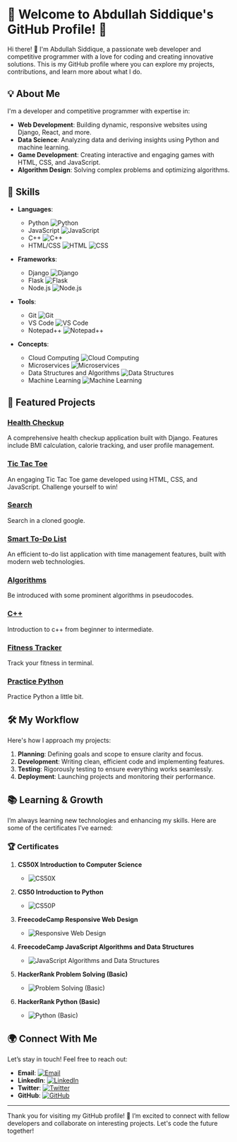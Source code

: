 # 🌟 Welcome to Abdullah Siddique's GitHub Profile! 🌟

Hi there! 👋 I'm Abdullah Siddique, a passionate web developer and competitive programmer with a love for coding and creating innovative solutions. This is my GitHub profile where you can explore my projects, contributions, and learn more about what I do.

## 💡 About Me

I'm a developer and competitive programmer with expertise in:

- **Web Development**: Building dynamic, responsive websites using Django, React, and more.
- **Data Science**: Analyzing data and deriving insights using Python and machine learning.
- **Game Development**: Creating interactive and engaging games with HTML, CSS, and JavaScript.
- **Algorithm Design**: Solving complex problems and optimizing algorithms.

## 🔧 Skills

- **Languages**:
  - Python ![Python](https://img.icons8.com/color/48/000000/python.png)
  - JavaScript ![JavaScript](https://img.icons8.com/color/48/000000/javascript.png)
  - C++ ![C++](https://img.icons8.com/color/48/000000/c-plus-plus.png)
  - HTML/CSS ![HTML](https://img.icons8.com/color/48/000000/html-5.png) ![CSS](https://img.icons8.com/color/48/000000/css3.png)

- **Frameworks**:
  - Django ![Django](https://img.icons8.com/external-flat-juicy-fish/50/000000/external-django-web-development-flat-flat-juicy-fish.png)
  - Flask ![Flask](https://img.icons8.com/ios-filled/50/000000/flask.png)
  - Node.js ![Node.js](https://img.icons8.com/color/48/000000/nodejs.png)

- **Tools**:
  - Git ![Git](https://img.icons8.com/ios-filled/50/000000/git.png)
  - VS Code ![VS Code](https://img.icons8.com/color/48/000000/visual-studio-code.png)
  - Notepad++ ![Notepad++](https://img.icons8.com/ios-filled/50/000000/notepad.png)

- **Concepts**:
  - Cloud Computing ![Cloud Computing](https://img.icons8.com/external-flat-juicy-fish/50/000000/external-cloud-computing-web-development-flat-flat-juicy-fish.png)
  - Microservices ![Microservices](https://img.icons8.com/external-flat-juicy-fish/50/000000/external-microservices-web-development-flat-flat-juicy-fish.png)
  - Data Structures and Algorithms ![Data Structures](https://img.icons8.com/external-flat-juicy-fish/50/000000/external-data-structures-web-development-flat-flat-juicy-fish.png)
  - Machine Learning ![Machine Learning](https://img.icons8.com/external-flat-juicy-fish/50/000000/external-machine-learning-web-development-flat-flat-juicy-fish.png)

## 🚀 Featured Projects

### [**Health Checkup**](https://abdullah-siddique.github.io/Alt/)
A comprehensive health checkup application built with Django. Features include BMI calculation, calorie tracking, and user profile management.

### [**Tic Tac Toe**](https://abdullah-siddique.github.io/tictactoe/)
An engaging Tic Tac Toe game developed using HTML, CSS, and JavaScript. Challenge yourself to win!

### [**Search**](https://abdullah-siddique.github.io/Search/)
Search in a cloned google. 

### [**Smart To-Do List**](https://abdullah-siddique.github.io/todo/)
An efficient to-do list application with time management features, built with modern web technologies.

### [**Algorithms**](https://github.com/Abdullah-Siddique/Pseudocodes)
Be introduced with some prominent algorithms in pseudocodes.

### [**C++**](https://github.com/Abdullah-Siddique/C_Plus_Plus)
Introduction to c++ from beginner to intermediate.

### [**Fitness Tracker**](https://github.com/Abdullah-Siddique/FitnessTracker)
Track your fitness in terminal.

### [**Practice Python**](https://github.com/Abdullah-Siddique/Python)
Practice Python a little bit.

## 🛠️ My Workflow

Here's how I approach my projects:

1. **Planning**: Defining goals and scope to ensure clarity and focus.
2. **Development**: Writing clean, efficient code and implementing features.
3. **Testing**: Rigorously testing to ensure everything works seamlessly.
4. **Deployment**: Launching projects and monitoring their performance.

## 📚 Learning & Growth

I’m always learning new technologies and enhancing my skills. Here are some of the certificates I’ve earned:

### 🏆 Certificates

1. **CS50X Introduction to Computer Science**
   - ![CS50X](https://i.ibb.co/9c0Pp8z/CS50x.jpg)
   

2. **CS50 Introduction to Python**
   - ![CS50P](https://i.ibb.co/BfMV76q/CS50P.png)
   

3. **FreecodeCamp Responsive Web Design**
   - ![Responsive Web Design](https://i.ibb.co/q9rvCbV/Responsive-Web-Design.png)
   

4. **FreecodeCamp JavaScript Algorithms and Data Structures**
   - ![JavaScript Algorithms and Data Structures](https://i.ibb.co/HN75bZC/Javascript-Algorithm.png)
   

5. **HackerRank Problem Solving (Basic)**
   - ![Problem Solving (Basic)](https://i.ibb.co/X8drdgq/456256585-378742858435185-5037122444859474653-n.png)
   

6. **HackerRank Python (Basic)**
   - ![Python (Basic)](https://i.ibb.co/M1x7nYm/457645826-523531896717399-2730785214774458873-n.png)
   

## 🌍 Connect With Me

Let’s stay in touch! Feel free to reach out:

- **Email**: [![Email](https://img.icons8.com/ios-filled/50/000000/guest-male.png)](mailto:siddiqueabdullah581@gmail.com)
- **LinkedIn**: [![LinkedIn](https://img.icons8.com/ios-filled/50/000000/linkedin.png)](https://www.linkedin.com/in/abdullah-siddique-633bbb249/)
- **Twitter**: [![Twitter](https://img.icons8.com/ios-filled/50/000000/twitter.png)](https://x.com/s2009_abdullah)
- **GitHub**: [![GitHub](https://img.icons8.com/ios-filled/50/000000/github.png)](https://github.com/Abdullah-Siddique)

---

Thank you for visiting my GitHub profile! 🚀 I’m excited to connect with fellow developers and collaborate on interesting projects. Let's code the future together!

